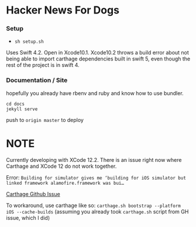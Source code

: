 # Hacker News For Dogs

### Setup
- `sh setup.sh`

Uses Swift 4.2. Open in Xcode10.1. Xcode10.2 throws a build error about not being able to import carthage dependencies built in swift 5, even though the rest of the project is in swift 4.

### Documentation / Site
hopefully you already have rbenv and ruby and know how to use bundler.
```
cd docs
jekyll serve
```
push to `origin master` to deploy

# NOTE
Currently developing with XCode 12.2. There is an issue right now where Carthage and XCode 12 do not work together.

Error:
`Building for simulator gives me ‘building for iOS simulator but linked framework alamofire.framework was bui…`

[Carthage Github Issue](https://github.com/Carthage/Carthage/blob/master/Documentation/Xcode12Workaround.md)

To workaround, use carthage like so: `carthage.sh bootstrap --platform iOS --cache-builds` (assuming you already took `carthage.sh` script from GH issue, which I did)
